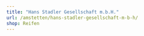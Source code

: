 ```yaml
---
title: "Hans Stadler Gesellschaft m.b.H."
url: /amstetten/hans-stadler-gesellschaft-m-b-h/
shop: Reifen
---
```


